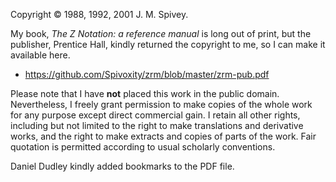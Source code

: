 Copyright &copy; 1988, 1992, 2001 J. M. Spivey.

My book, *The Z Notation: a reference manual* is long out of print,
but the publisher, Prentice Hall, kindly returned the
copyright to me, so I can make it available here.

* https://github.com/Spivoxity/zrm/blob/master/zrm-pub.pdf

Please note that I have **not** placed this work in the public domain.
Nevertheless, I freely grant permission to
make copies of the whole work for any purpose except direct commercial
gain. I retain all other rights, including but not limited to the
right to make translations and derivative works, and the right to make
extracts and copies of parts of the work.  Fair quotation is permitted
according to usual scholarly conventions.

Daniel Dudley kindly added bookmarks to the PDF file.
